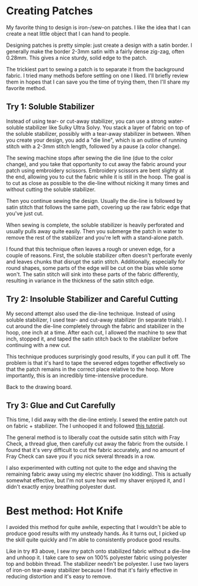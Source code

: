 # Creating Patches

My favorite thing to design is iron-/sew-on patches.  I like the idea that I can create a neat little object that I can hand to people.

Designing patches is pretty simple: just create a design with a satin border.  I generally make the border 2-3mm satin with a fairly dense zig-zag, often 0.28mm.  This gives a nice sturdy, solid edge to the patch.

The trickiest part to sewing a patch is to separate it from the background fabric.  I tried many methods before settling on one I liked.  I'll briefly review them in hopes that I can save you the time of trying them, then I'll share my favorite method.

## Try 1: Soluble Stabilizer

Instead of using tear- or cut-away stabilizer, you can use a strong water-soluble stabilizer like Sulky Ultra Solvy.  You stack a layer of fabric on top of the soluble stabilizer, possibly with a tear-away stabilizer in between.  When you create your design, you add a "die line", which is an outline of running stitch with a 2-3mm stitch length, followed by a pause (a color change).

The sewing machine stops after sewing the die line (due to the color change), and you take that opportunity to cut away the fabric around your patch using embroidery scissors.  Embroidery scissors are bent slighty at the end, allowing you to cut the fabric while it is still in the hoop.  The goal is to cut as close as possible to the die-line without nicking it many times and without cutting the soluble stabilizer.

Then you continue sewing the design.  Usually the die-line is followed by satin stitch that follows the same path, covering up the raw fabric edge that you've just cut.

When sewing is complete, the soluble stabilizer is heavily perforated and usually pulls away quite easily.  Then you submerge the patch in water to remove the rest of the stabilizer and you're left with a stand-alone patch.

I found that this technique often leaves a rough or uneven edge, for a couple of reasons.  First, the soluble stabilizer often doesn't perforate evenly and leaves chunks that disrupt the satin stitch.  Additionally, especially for round shapes, some parts of the edge will be cut on the bias while some won't.  The satin stitch will sink into these parts of the fabric differently, resulting in variance in the thickness of the satin stitch edge.

## Try 2: Insoluble Stabilizer and Careful Cutting

My second attempt also used the die-line technique.  Instead of using soluble stabilizer, I used tear- and cut-away stabilizer (in separate trials).  I cut around the die-line completely through the fabric and stabilizer in the hoop, one inch at a time.  After each cut, I allowed the machine to sew that inch, stopped it, and taped the satin stitch back to the stabilizer before continuing with a new cut.

This technique produces surprisingly good results, if you can pull it off.  The problem is that it's hard to tape the severed edges together effectively so that the patch remains in the correct place relative to the hoop.  More importantly, this is an incredibly time-intensive procedure.

Back to the drawing board.

## Try 3: Glue and Cut Carefully

This time, I did away with the die-line entirely.  I sewed the entire patch out on fabric + stabilizer.  The I unhooped it and followed [this tutorial](https://www.youtube.com/watch?v=bHdeFWNVqmk).

The general method is to liberally coat the outside satin stitch with Fray Check, a thread glue, then carefully cut away the fabric from the outside.  I found that it's very difficult to cut the fabric accurately, and no amount of Fray Check can save you if you nick several threads in a row.

I also experimented with cutting not quite to the edge and shaving the remaining fabric away using my electric shaver (no kidding).  This is actually somewhat effective, but I'm not sure how well my shaver enjoyed it, and I didn't exactly enjoy breathing polyester dust.

# Best method: Hot Knife

I avoided this method for quite awhile, expecting that I wouldn't be able to produce good results with my unsteady hands.  As it turns out, I picked up the skill quite quickly and I'm able to consistently produce good results.

Like in try #3 above, I sew my patch onto stabilized fabric without a die-line and unhoop it.  I take care to sew on 100% polyester fabric using polyester top and bobbin thread.  The stabilizer needn't be polyester.  I use two layers of iron-on tear-away stabilizer because I find that it's fairly effective in reducing distortion and it's easy to remove.


